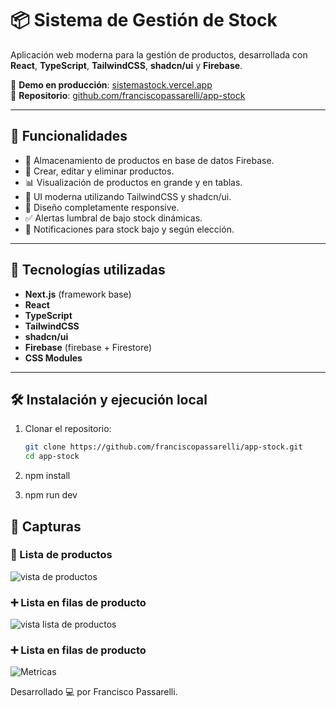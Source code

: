 # 📦 Sistema de Gestión de Stock

Aplicación web moderna para la gestión de productos, desarrollada con **React**, **TypeScript**, **TailwindCSS**, **shadcn/ui** y **Firebase**.

🔗 **Demo en producción**: [sistemastock.vercel.app](https://sistemastock.vercel.app/)  
📁 **Repositorio**: [github.com/franciscopassarelli/app-stock](https://github.com/franciscopassarelli/app-stock)

---

## 🚀 Funcionalidades

- 🔐 Almacenamiento de productos en base de datos Firebase.
- 📝 Crear, editar y eliminar productos.
- 📊 Visualización de productos en grande y en tablas.
- 🎨 UI moderna utilizando TailwindCSS y shadcn/ui.
- 📱 Diseño completamente responsive.
- ✅ Alertas lumbral de bajo stock dinámicas.
- 🔔 Notificaciones para stock bajo y según elección.

---

## 🧱 Tecnologías utilizadas

- **Next.js** (framework base)
- **React**
- **TypeScript**
- **TailwindCSS**
- **shadcn/ui**
- **Firebase** (firebase + Firestore)
- **CSS Modules**

---

## 🛠 Instalación y ejecución local

1. Clonar el repositorio:
   ```bash
   git clone https://github.com/franciscopassarelli/app-stock.git
   cd app-stock

2. npm install

3. npm run dev

## 📸 Capturas

### 🧾 Lista de productos
![vista de productos](./public/screenshots/prod.pngprod.png)

### ➕ Lista en filas de producto
![vista lista de productos](./public/screenshots/vist.png)

### ➕ Lista en filas de producto
![Metricas](./public/screenshots/panel.png)


Desarrollado 💻 por Francisco Passarelli.